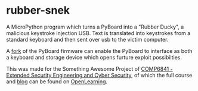 # rubber-snek
A MicroPython program which turns a PyBoard into a "Rubber Ducky", a malicious keystroke injection USB.
Text is translated into keystrokes from a standard keyboard and then sent over usb to the victim computer.

A [fork](https://github.com/ekohilas/micropython) of the PyBoard firmware can enable the PyBoard to interface as both a keyboard and storage device which opens furture exploit possibilties.

This was made for the Something Awesome Project of [COMP6841 - Extended Security Engineering and Cyber Security](http://www.handbook.unsw.edu.au/undergraduate/courses/2017/COMP6841.html), of which the full course and [blog](https://www.openlearning.com/u/evank/securityjobapplication/something_awesome) can be found on [OpenLearning](https://www.openlearning.com/courses/sec).
